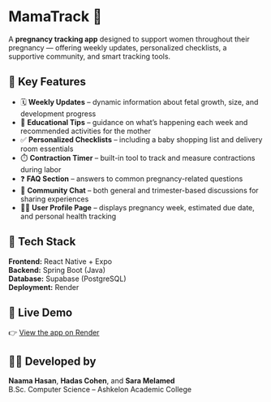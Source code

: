# MamaTrack 🩷

A **pregnancy tracking app** designed to support women throughout their pregnancy — offering weekly updates, personalized checklists, a supportive community, and smart tracking tools.

## 💫 Key Features
- 🗓️ **Weekly Updates** – dynamic information about fetal growth, size, and development progress  
- 🧠 **Educational Tips** – guidance on what’s happening each week and recommended activities for the mother  
- ✅ **Personalized Checklists** – including a baby shopping list and delivery room essentials  
- ⏱️ **Contraction Timer** – built-in tool to track and measure contractions during labor  
- ❓ **FAQ Section** – answers to common pregnancy-related questions  
- 💬 **Community Chat** – both general and trimester-based discussions for sharing experiences  
- 👩‍🍼 **User Profile Page** – displays pregnancy week, estimated due date, and personal health tracking  

## 🧩 Tech Stack
**Frontend:** React Native + Expo  
**Backend:** Spring Boot (Java)  
**Database:** Supabase (PostgreSQL)  
**Deployment:** Render  

## 🚀 Live Demo
👉 [View the app on Render](https://mamaTrack-clean-front.onrender.com)

## 👩‍💻 Developed by
**Naama Hasan**, **Hadas Cohen**, and **Sara Melamed**  
B.Sc. Computer Science – Ashkelon Academic College
